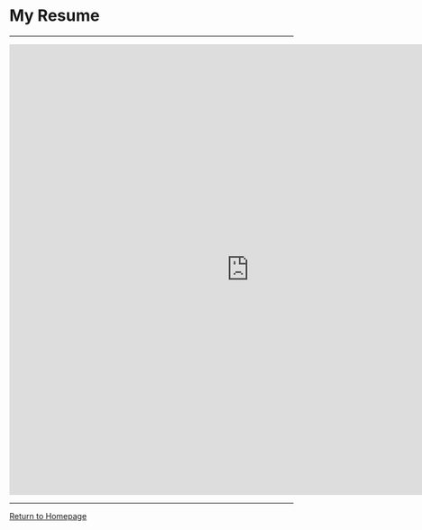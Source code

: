# My Resume
------
<embed src="https://dgole.github.io/pdfs/resume.pdf" width="850" height="800" type="application/pdf" />

------
[Return to Homepage](https://dgole.github.io)

